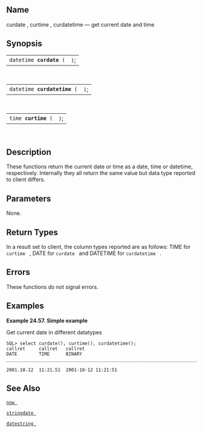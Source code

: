<div id="fn_curdate" class="refentry">

<div class="titlepage">

</div>

<div class="refnamediv">

## Name

curdate , curtime , curdatetime — get current date and time

</div>

<div class="refsynopsisdiv">

## Synopsis

<div id="fsyn_curdate" class="funcsynopsis">

|                              |      |
|------------------------------|------|
| `datetime `**`curdate`**` (` | `)`; |

<div class="funcprototype-spacer">

 

</div>

</div>

<div id="fsyn_curdatetime" class="funcsynopsis">

|                                  |      |
|----------------------------------|------|
| `datetime `**`curdatetime`**` (` | `)`; |

<div class="funcprototype-spacer">

 

</div>

</div>

<div id="fsyn_curtime" class="funcsynopsis">

|                          |      |
|--------------------------|------|
| `time `**`curtime`**` (` | `)`; |

<div class="funcprototype-spacer">

 

</div>

</div>

</div>

<div id="desc_curdate" class="refsect1">

## Description

These functions return the current date or time as a date, time or
datetime, respectively. Internally they all return the same value but
data type reported to client differs.

</div>

<div id="params_curdate" class="refsect1">

## Parameters

None.

</div>

<div id="ret_curdate" class="refsect1">

## Return Types

In a result set to client, the column types reported are as follows:
<span class="type">TIME </span> for `curtime ` , <span class="type">DATE
</span> for `curdate ` and <span class="type">DATETIME </span> for
`curdatetime ` .

</div>

<div id="errors_curdate" class="refsect1">

## Errors

These functions do not signal errors.

</div>

<div id="examples_curdate" class="refsect1">

## Examples

<div id="ex_curdate" class="example">

**Example 24.57. Simple example**

<div class="example-contents">

Get current date in different datatypes

``` screen
SQL> select curdate(), curtime(), curdatetime();
callret     callret   callret
DATE        TIME      BINARY
_______________________________________________________________________________

2001.10.12  11:21.51  2001-10-12 11:21:51
```

</div>

</div>

  

</div>

<div id="seealso_curdate" class="refsect1">

## See Also

<a href="fn_now.html" class="link" title="now"><code
class="function">now </code></a>

<a href="fn_stringdate.html" class="link" title="stringdate"><code
class="function">stringdate </code></a>

<a href="fn_datestring.html" class="link"
title="datestring , datestring_gmt ,"><code
class="function">datestring </code></a>

</div>

</div>
